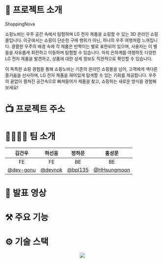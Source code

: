 # 🔎 프로젝트 소개

ShoppingNova

쇼핑노바는 우주 공간 속에서 탐험하며 LG 전자 제품을 쇼핑할 수 있는 3D 온라인 쇼핑몰입니다. 이곳에서는 쇼핑이 단순한 구매 행위가 아닌, 하나의 우주 여행처럼 느껴집니다. 광활한 우주의 배경 속에 각 제품은 반짝이는 별로 표현되어 있으며, 사용자는 이 별들을 자유롭게 회전하고 이동하며 탐험할 수 있습니다. 마치 은하계를 여행하듯 다양한 LG 전자 제품을 발견하고, 상품에 대한 상세 정보도 직관적으로 확인할 수 있습니다.

이 독특한 쇼핑 경험을 통해 쇼핑노바는 기존의 온라인 쇼핑몰을 넘어, 고객에게 색다른 즐거움을 선사하며, LG 전자 제품을 재미있게 탐색할 수 있는 기회를 제공합니다. 우주의 끝없이 펼쳐진 공간속으로 빠져들어가 제품을 찾고, 쇼핑하는 새로운 방식을 경험해 보세요!

# 📺 프로젝트 주소

# 👨‍👩‍👧‍👦 팀 소개
|       김건우       |       하선웅       |       정하은       |       홍성문       |
| :--------------: | :--------------: | :--------------: | :--------------: |
|        FE         |        FE         |        BE       |        BE         |
| [@dev-gonu](https://github.com/dev-gonu)|[@devnok](https://github.com/devnok) |[@bpl135](https://github.com/bpl135)|[@HHsungmoon](https://github.com/HHsungmoon)|

# 🎤 발표 영상


# ⚒️ 주요 기능


# ⚙️ 기술 스택
<p align="center"> 
    <a href="https://skillicons.dev">
        <img src="https://skillicons.dev/icons?i=github,figma,java,spring,aws,typescript,react,threejs&perline=4" />
    </a>
</p>
<!-- <img src="https://img.shields.io/badge/java-007396?style=for-the-badge&logo=java&logoColor=white">
<img src="https://img.shields.io/badge/springboot-6DB33F?style=for-the-badge&logo=springboot&logoColor=white">
<img src="https://img.shields.io/badge/react-61DAFB?style=for-the-badge&logo=react&logoColor=black"> -->
